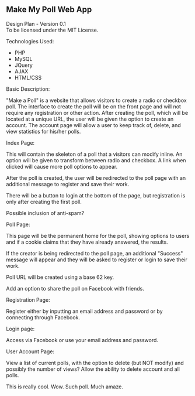 Make My Poll Web App
-------------------------------------
Design Plan - Version 0.1 <br />
To be licensed under the MIT License.

Technologies Used:
* PHP
* MySQL
* JQuery
* AJAX
* HTML/CSS


Basic Description:

"Make a Poll" is a website that allows visitors to create a radio or checkbox poll.  The interface to create the poll will be on the front page and will not require any registration or other action.  After creating the poll, which will be located at a unique URL, the user will be given the option to create an account.  The account page will allow a user to keep track of, delete, and view statistics for his/her polls.




Index Page:

This will contain the skeleton of a poll that a visitors can modify inline.  An option will be given to transform between radio and checkbox.  A link when clicked will cause more poll options to appear.

After the poll is created, the user will be redirected to the poll page with an additional message to register and save their work.

There will be a button to login at the bottom of the page, but registration is only after creating the first poll.

Possible inclusion of anti-spam?



Poll Page:

This page will be the permanent home for the poll, showing options to users and if a cookie claims that they have already answered, the results.

If the creator is being redirected to the poll page, an additional "Success" message will appear and they will be asked to register or login to save their work.

Poll URL will be created using a base 62 key.

Add an option to share the poll on Facebook with friends.



Registration Page:

Register either by inputting an email address and password or by connecting through Facebook.



Login page:

Access via Facebook or use your email address and password.



User Account Page:

View a list of current polls, with the option to delete (but NOT modify) and possibly the number of views?
Allow the ability to delete account and all polls.



This is really cool. Wow. Such poll. Much amaze.
